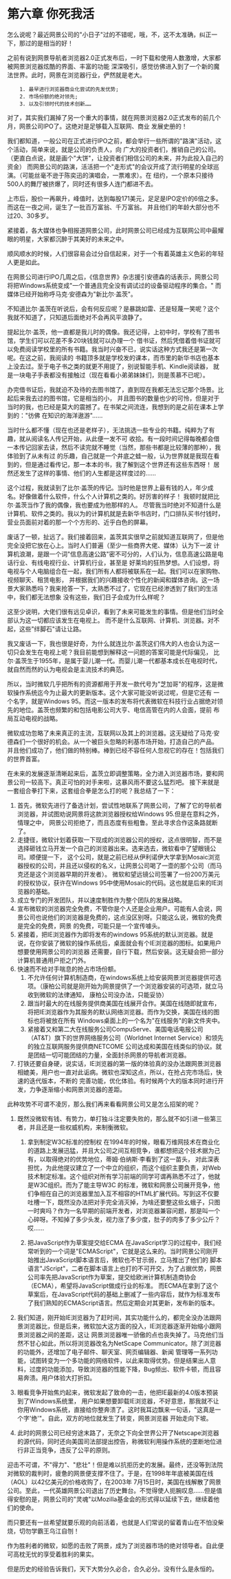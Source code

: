 # 第六章 你死我活

怎么说呢？最近网景公司的"小日子"过的不错呢，哦，不，这不太准确，纠正一下，那过的是相当的好！

之前有说到网景导航者浏览器2.0正式发布后，一时下载和使用人数激增，大家都被网景浏览器炫酷的界面、丰富的功能
深深吸引，感觉彷佛进入到了一个新的魔法世界。此时，网景在浏览器行业，俨然就是老大。

```
    1. 最早进行浏览器商业化尝试的先发优势;
    2. 市场份额的绝对领先;
    3. 以及引领时代的技术创新……
```

对了，其实我们漏掉了另一个重大的事情，就在网景浏览器2.0正式发布的前几个月，网景公司IPO了。这绝对是足够载入互联网、商业
发展史册的！

我们都知道，一般公司在正式进行IPO之前，都会举行一些所谓的"路演"活动，这个活动，简单来说，就是公司的负责人，向
广大的投资者们，推销自己的公司。（更直白点说，就是画个"大饼"，让投资者们相信公司的未来，并为此投入自己的资金）
而网景公司的路演，活活把一个"走形式"的会议开成了流行明星的全球巡演。（可能丝毫不逊于陈奕迅的演唱会，一票难求）。在
纽约，一个原本只接待500人的舞厅被挤爆了，同时还有很多人连门都进不去。

上市后，股价一再飙升，峰值时，达到每股171美元，足足是IPO定价的6倍之多。而这在一夜之间，诞生了一批百万富翁、千万富翁。
并且他们的年龄大部分也不过20、30多岁。

紧接着，各大媒体也争相报道网景公司，此时网景公司已经成为互联网公司中最耀眼的明星，大家都沉醉于其美好的未来之中。

顺风顺水的时候，人们很容易会过分自信起来，对于一个有着英雄主义色彩的年轻人更是如此。

在网景公司进行IPO几周之后，《信息世界》杂志援引安德森的话表示，网景公司将把Windows系统变成"一个普通且完全没有调试过的设备驱动程序的集合。"
而媒体已经开始称呼马克·安德森为"新比尔·盖茨"。

不知道比尔·盖茨在听说后，会有何反应呢？是暴跳如雷、还是轻蔑一笑呢？这个我就不知道了，只知道后面绝对不会再风平浪静了。

提起比尔·盖茨，他一直都是我儿时的偶像。我还记得，上初中时，学校有了图书馆，学生们可以花差不多20块钱就可以办理一个
借书证，然后凭借着借书证就可以免费阅读学校里的所有书籍。我当时兴奋不已，说实话这种方式我还是第一次呢。在这之前，我阅读的
书籍顶多就是学校发的课本，而市里的新华书店也基本上没去过。至于电子书之类的就更不用提了，别说智能手机、Kindle阅读器，
就是一块电子手表都没有接触过（现在看看小弟弟妹妹们，则是羡慕不已呢）。

办完借书证后，我就迫不及待的去图书馆了，直到现在我都无法忘记那个场景。比起后来我去过的图书馆，它是相当的小，
并且图书的数量也少的可怜，但是对于当时的我，也已经是莫大的震撼了。在书架之间流连，我想到的是之前在课本上学到的："彷佛
在知识的海洋遨游"……

当时什么都不懂（现在也还是老样子），无法挑选一些专业的书籍。纯粹为了有趣，就从阅读名人传记开始，从此便一发不可
收拾。有一段时间记得每晚都会借一本传记回家去读，然后不读完就不睡觉（当然，那些书都是比较薄的那种），我体验到了从未有过
的乐趣，自己就是一个井底之蛙一般，认为世界就是我现在看到的，但是通过看传记，那一本本的书，我了解到这个世界还有这些东西呀！
居然还发生了这样的事情、他们的人生都是这样度过的……

这个过程，我就读到了比尔·盖茨的传记。当时他是世界上最有钱的人，年少成名。好像做着什么软件，什么个人计算机之类的。好厉害的样子！
我顿时就把比尔·盖茨当作了我的偶像，我也要成为他那样的人。 尽管我当时绝对不知道什么是计算机、软件之类的。我以为的计算机就是去新华书店时，门口排队买书付钱时，营业员面前对着的那一个个方形的、近乎白色的屏幕。

废话了一顿，扯远了。我们接着回来，盖茨其实很早之前就知道互联网了，但是他完全没把它放在心上。当时人们普遍（至少一些商界大佬、媒体）认为下一波
计算机浪潮，是跟一个词"信息高速公路"密不可分的，人们认为，信息高速公路是电话行业、有线电视行业、计算机行业，甚至是
好莱坞的狂热梦想。人们设想，将电视与个人电脑组合在一起，我们所有人都将被联系在一起。我们可以在家购物、视频聊天、租赁电影，
并根据我们的兴趣接收个性化的新闻和媒体咨询。这一场景大家熟悉吗？我来抢答一下，太熟悉不过了，它现在已经渗透到了我们的生活中，我们都无法想象
没有这些，我们日子会成为什么样呢？

这至少说明，大佬们很有远见卓识，看到了未来可能发生的事情。但是他们当时全部认为这一切都应该发生在电视上。
而不是什么互联网、计算机、浏览器。对不起，这些"绊脚石"请让让路。

我又废话一下，我也很是好奇，为什么就连比尔·盖茨这们伟大的人也会认为这一切只会发生在电视上呢？我目前能想到解释这一问题的答案可能是代际偏见，
比尔·盖茨生于1955年，是属于婴儿潮一代。而婴儿潮一代都基本成长在电视时代，就自然而然的认为电视会是主流技术的典范。

所以，当时微软几乎把所有的资源都用于开发一款代号为"芝加哥"的程序，这是微软操作系统迄今为止最大的更新版本。这个大家可能没听说过呢，但是它还有
一个名字，就是Windows 95。而这一版本的发布将代表微软在科技行业占据绝对领先的地位。盖茨也频繁的和包括电影公司大亨、电信高管在内的人会面，提前
布局互动电视的战略。

微软成功忽略了未来真正的主流，互联网以及其上的浏览器。这无疑给了马克·安德森们一个很好的机会。从一个被巨头忽略的利基市场开始，打造自己的产品。
并且他们成功了，他们做的特别棒。棒到已经不容任何人忽视它的存在！包括我们的世界首富。

在未来的发展逐渐清晰起来后，盖茨立即调整策略，全力进入浏览器市场，要和网景公司一较高下。真正可怕的对手来啦，这暴风雨不要这么猛烈吧。
接下来就是一套组合拳打下来，这套组合拳是怎么打的呢？我总结了一下：

1. 首先，微软先进行了备选计划，尝试性地联系了网景公司，了解了它的导航者浏览器，并试图劝说网景将这款浏览器授权给Windows 95.但是在意料之外，情理之中，
    网景公司拒绝了，而且态度有些粗鲁。至此寻求合作这条路就断了。
2. 走捷径，微软计划着获取一下现成的浏览器公司的授权，这点很明智，而不是选择砸钱立马开发一个自己的浏览器出来。选来选去，微软看中了望眼镜公司。顺便提一下，
    这个公司，就是之前已经从伊利诺伊大学拿到Mosaic浏览器授权的公司，并且还以侵权的名义，让网景公司喝了一壶的那个公司（而马克还是这个浏览器早期的开发者）。
    微软和望远镜公司签署了一份200万美元的授权协议，获许在Windows 95中使用Mosaic的代码。这也就是后来的IE浏览器的基础。
3. 成立专门的开发团队，并以速度制胜作为整个团队的发展战略。
4. 宣布微软的浏览器完全免费，不管你是个人还是企业用户。可能有人会说，网景公司也说他们的浏览器是免费的，这点没区别呀。只能这么说，微软的免费是完全的免费，网景
    的免费，可能只是一个宣传噱头。
5. 紧接着，把IE浏览器作为即将发布的windows 95系统的默认浏览器。就是说，在你安装了微软的操作系统后，桌面就会有个IE浏览器的图标。如果用户想要使用网景公司的浏览器
    还需要，自行下载，然后安装。这无疑会把一部分计算机普通用户拒之门外。
6. 快速而不给对手喘息的抢占市场份额。
   1. 不允许任何计算机制造商，在windows系统上给安装网景浏览器提供可选项。（康柏公司就是刚开始为网景提供了一个浏览器安装的可选项，就立马收到微软的法律通知，
   康柏公司没办法，只能妥协）
   2. 跟当时最大的在线服务提供商美国在线展开合作。美国在线随即就宣布，将把IE浏览器作为其服务的默认网络浏览器。而作为交换，美国在线的图标也将被放在所有
   Windows桌面上的一个名为"在线服务"的新文件夹中。
   3. 紧接着又和第二大在线服务公司CompuServe、美国电话电报公司（AT&T）旗下的世界网络服务公司（Worldnet Internet Service）和领先的独立互联网服务提供商NETCOME
   公司达成和美国在线类似的协议。就是团结一切可能团结的力量，全面封杀网景的导航者浏览器。
7. 打铁还要自身硬，说实话，IE浏览器的第一版的体验真的没办法跟网景浏览器相媲美，用户也一直对此诟病。微软也深知这点，所以，在抢占完市场后，快速的迭代版本，不断的
    完善功能，优化体验。有时候两个大的版本同时进行开发，力争逐渐缩小和网景浏览器的差距。

此种攻势不可谓不凌厉，那么我们再来看看网景公司又是怎么招架的呢？

1. 既然没微软有钱、有势力，单打独斗注定要失败的，那么就不如引进一些第三者，并且还是一些权威机构，来制衡微软。
   1. 拿到制定W3C标准的控制权
   在1994年的时候，眼看万维网技术在商业化的道路上发展迅猛，并且大公司之间互相竞争，谁都想把这个技术据为己有，以取得绝对的优势地位，蒂姆·伯纳斯·李看到了这一苗头，
   对此深表担忧，为此他提议建立了一个中立的组织，而这个组织主要负责，对Web技术制定标准。这个组织对所有学习前端的同学可谓再熟悉不过了，他就是W3C组织。而为了能主导W3C
   的标准，微软和网景公司展开竞争，他们争相在自己的浏览器里加入互不相容的HTML扩展代码。写到这不仅要吐槽一下，既然没办法把对手完全消灭掉，为啥还要整这些幺蛾子，只图
   一时爽吗？作为一名早期的前端开发者，对浏览器兼容问题，那是叫一个心碎呀。不知掉了多少头发，视力涨了多少度，肚子的肉多了多少公斤？哎……
   
   2. 把JavaScript作为草案提交给ECMA
   在JavaScript学习的过程中，我们经常听到的一个词是"ECMAScript"，它就是这么来的。当时网景公司刚开始推出JavaScript脚本语言后，微软也不甘示弱，立马推出了他们的
   脚本语言"JScript"，二者在脚本语言上也打的不可开交，为了占据优势，网景公司率先把JavaScript作为草案，提交给欧洲计算机制造商协会（ECMA），希望将JavaScript做成行业的标准。
   而ECMA在拿到了这个草案后，在JavaScript代码的基础上删减了一些内容后，就作为标准发布了我们熟知的ECMAScript语言。然后定期会对其更新，发布新的版本。
   
2. 我们知道，刚开始IE浏览器为了赶时间，其实功能什么的，都完全没办法跟网景浏览器比，但是后来，微软加大这方面的投入，IE浏览器逐渐开始缩小跟网景浏览器之间的差距，这让
    网景浏览器唯一骄傲的点也丧失掉了。马克他们当然不甘心如此，所以将浏览器改名为NetScape Communicator。除了浏览器的功能外，还增加了电子邮件、聊天室、网页编辑器、新闻
    管理等一系列功能，试图转变为一个多功能的网络软件，以此来取得优势。但是结果出人意料，过度的功能添加，导致浏览器的性能下降，Bug频出、软件卡顿，而且容易奔溃。用户体验大打折扣。

3. 眼看竞争开始焦灼起来，微软发起了致命的一击，他把IE最新的4.0版本预装到了Windows系统里，
    用户如果想要卸载IE浏览器，不好意思，那我就不让你用Windows系统，直接给你整奔溃了。这时我耳边飘来一句话，"这真是一个字'绝'"。自此，双方的地位就发生了转变，网景浏览器
    开始走向下坡。

4. 此时的网景公司已经穷途末路了，无奈之下向全世界公开了Netscape浏览器的源代码，同时还向美国司法部提出控告，称微软利用操作系统的垄断地位进行非正当竞争，违反了公平的原则。

迎击不可谓，不"得力"、"悲壮"！但是难以抗拒历史的发展。最终，还没等到法院对微软的裁判时，疲惫的网景便支撑不住了。于是，在1998年年底被美国在线（AOL）以42亿美元的价格收购了，在2003年
7月15日时，美国在线解散了网景公司。至此，一代英雄网景公司退出了历史舞台。不觉得使人扼腕叹息……但是值得安慰的是，网景公司的"灵魂"以Mozilla基金会的形式得以延续下去，继续着他们的使命。

而只要还有一丝希望就要乐观的向前活着，也就是人们常说的留着青山在不怕没柴烧，切勿学霸王乌江自刎！

作为胜利者的微软，如愿的击败了网景，成为了浏览器市场的绝对领导者。自此便可高枕无忧的享受着胜利的果实。

但是历史的经验告诉我们，天下大势分久必合，合久必分。没有什么是永恒的。



